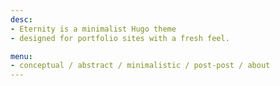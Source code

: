 ```yaml
---
desc:
- Eternity is a minimalist Hugo theme
- designed for portfolio sites with a fresh feel.

menu:
- conceptual / abstract / minimalistic / post-post / about
---
```

